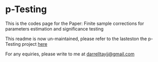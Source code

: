 # p-Testing
This is the codes page for the Paper: Finite sample corrections for parameters estimation and significance testing


This readme is now un-maintained, please refer to the lasteston the p-Testing project [here](https://github.com/BoonKinTeh/StatisticalSignificanceTesting)

For any equiries, please write to me at darrelltayjj@gmail.com
